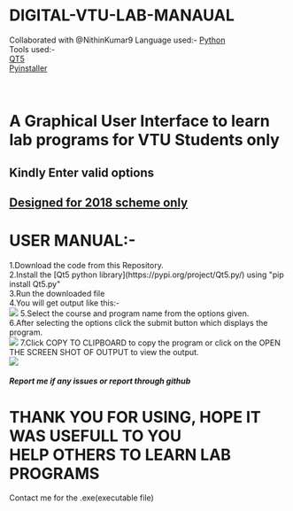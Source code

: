 # DIGITAL-VTU-LAB-MANAUAL
Collaborated with @NithinKumar9
Language used:- 
        [Python](https://www.python.org/downloads/)<br/>
Tools used:-<br/>
        [QT5](https://doc.qt.io/qt-5/)<br/>
     [Pyinstaller](https://www.pyinstaller.org/)
     
<br/>
<h1>A Graphical User Interface to learn lab programs for VTU Students only<br/></h1>
<h2>Kindly Enter valid options</h2>
<h2><u>Designed for 2018 scheme only</u><h2>
<h1>USER MANUAL:-<br/></h1>
1.Download the code from this Repository.<br/>
2.Install the [Qt5 python library](https://pypi.org/project/Qt5.py/) using "pip install Qt5.py" <br/>
3.Run the downloaded file<br/>
4.You will get output like this:-<br/>
<img src='https://user-images.githubusercontent.com/70787887/125200214-a6183a00-e287-11eb-8a59-77855c086eb3.png'>
5.Select the course and program name from the options given.<br/>
6.After selecting the options click the submit button which displays the program.<br/>
<img src = 'https://user-images.githubusercontent.com/70787887/125200293-0e671b80-e288-11eb-9c26-0ed3e98f843c.png'>
7.Click COPY TO CLIPBOARD to copy the program or click on the OPEN THE SCREEN SHOT OF OUTPUT to view the output.<br/>
<img src = 'https://user-images.githubusercontent.com/70787887/125200354-5128f380-e288-11eb-83e4-bbf2a449a9ed.png'>
 
  <h5>Report me if any issues or report through github</h5>
<h1>THANK YOU FOR USING, HOPE IT WAS USEFULL TO YOU <br/>HELP OTHERS TO LEARN LAB PROGRAMS </h1>
Contact me for the .exe(executable file)
